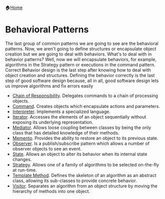 :house:[Home](https://github.com/DevilsTear/go-design-patterns/ "Table of Contents")
# Behavioral Patterns
The last group of common patterns we are going to see are the behavioral patterns. Now,
we aren't going to define structures or encapsulate object creation but we are going to deal
with behaviors.
What's to deal with in behavior patterns? Well, now we will encapsulate behaviors, for
example, algorithms in the Strategy pattern or executions in the command pattern.
Correct Behavior design is the last step after knowing how to deal with object creation and
structures. Defining the behavior correctly is the last step of good software design because,
all in all, good software design lets us improve algorithms and fix errors easily

-   [Chain of Responsibility](https://github.com/DevilsTear/go-design-patterns/tree/main/gang-of-four/behavioral/chain-of-responsibility/ "Chain of Responsibility Design Pattern in Go"). Delegates commands to a chain of processing objects.
-   [Command](https://github.com/DevilsTear/go-design-patterns/tree/main/gang-of-four/behavioral/command/ "Command Design Pattern in Go"). Creates objects which encapsulate actions and parameters.
-   [Interpreter](https://github.com/DevilsTear/go-design-patterns/tree/main/gang-of-four/behavioral/interpreter/ "Interpreter Design Pattern in Go"). Implements a specialized language.
-   [Iterator](https://github.com/DevilsTear/go-design-patterns/tree/main/gang-of-four/behavioral/iterator/ "Iterator Design Pattern in Go"). Accesses the elements of an object sequentially without exposing its underlying representation.
-   [Mediator](https://github.com/DevilsTear/go-design-patterns/tree/main/gang-of-four/behavioral/mediator/ "Mediator Design Pattern in Go"). Allows loose coupling between classes by being the only class that has detailed knowledge of their methods.
-   [Memento](https://github.com/DevilsTear/go-design-patterns/tree/main/gang-of-four/behavioral/memento/ "Memento Design Pattern in Go"). Provides the ability to restore an object to its previous state.
-   [Observer](https://github.com/DevilsTear/go-design-patterns/tree/main/gang-of-four/behavioral/observer/ "Observer Design Pattern in Go"). Is a publish/subscribe pattern which allows a number of observer objects to see an event.
-   [State](https://github.com/DevilsTear/go-design-patterns/tree/main/gang-of-four/behavioral/state/ "State Design Pattern in Go"). Allows an object to alter its behavior when its internal state changes.
-   [Strategy](https://github.com/DevilsTear/go-design-patterns/tree/main/gang-of-four/behavioral/strategy/ "Strategy Design Pattern in Go"). Allows one of a family of algorithms to be selected on-the-fly at run-time.
-   [Template Method](https://github.com/DevilsTear/go-design-patterns/tree/main/gang-of-four/behavioral/template/ "Template Method Design Pattern in Go"). Defines the skeleton of an algorithm as an abstract class, allowing its sub-classes to provide concrete behavior.
-   [Visitor](https://github.com/DevilsTear/go-design-patterns/tree/main/gang-of-four/behavioral/visitor/ "Visitor Design Pattern in Go"). Separates an algorithm from an object structure by moving the hierarchy of methods into one object.